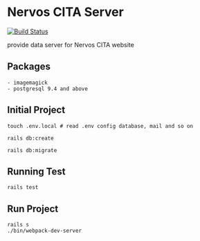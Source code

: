 # Nervos CITA Server
[![Build Status](https://travis-ci.org/CITA-Toys/nervos-cita-server.svg?branch=master)](https://travis-ci.org/CITA-Toys/nervos-cita-server)

provide data server for Nervos CITA website

## Packages

    - imagemagick
    - postgresql 9.4 and above

## Initial Project

```shell
touch .env.local # read .env config database, mail and so on

rails db:create

rails db:migrate
```

## Running Test

```shell
rails test
```

## Run Project

```shell
rails s
./bin/webpack-dev-server
```
